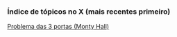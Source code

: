 ### Índice de tópicos no X (mais recentes primeiro)

<a href="https://x.com/bluemaster100/status/1875943157910642801">Problema das 3 portas (Monty Hall)</a>
